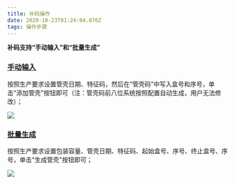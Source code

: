 ```yaml
---
title: 补码操作
date: 2020-10-23T01:24:04.076Z
tags: 操作步骤
---
```

**补码支持“手动输入”和“批量生成”**

### **[手动输入](<>)**

按照生产要求设置管壳日期、特征码，然后在“管壳码”中写入盒号和序号，单击"添加管壳"按钮即可（注：管壳码前八位系统按照配置自动生成，用户无法修改）；

![](/assets/手动输入.png)

### [批量生成](<>)

按照生产要求设置包装容量、管壳日期、特征码、起始盒号、序号、终止盒号、序号，单击"生成管壳"按钮即可；

![](/assets/批量生成.png)